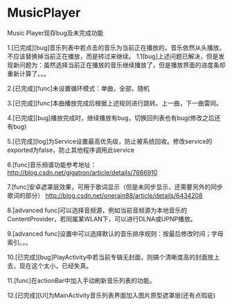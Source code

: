 MusicPlayer
===========

Music Player现存bug及未完成功能

1.[已完成][bug]音乐列表中若点击的音乐为当前正在播放的，音乐依然从头播放。不应该替换掉当前正在播放，而是转过来继续。
     1.1[bug]上述问题已解决，但是发现新问题为：虽然选择当前正在播放的音乐继续播放了，但是播放界面的进度条却重新计算了。。。

2.[已完成][func]未设置循环模式：单曲，全部，随机

3.[已完成][func]本曲播放完成后根据上述规则进行跳转。上一曲，下一曲雷同。

4.[已完成][bug]播放完成时，继续播放有bug，切换回列表也有bug(修改之后还有bug)

5.[已完成][log]为Service设置最高优先级，防止被系统回收。修改service的exported为false，防止其他程序调用此service

6.[func]音乐频谱功能参考地址：
http://blog.csdn.net/gigatron/article/details/7866910

7.[func]安卓遮罩层效果，可用于歌词显示（但是未同步显示，还需要另外的同步歌词的部分）
http://blog.csdn.net/onerain88/article/details/6434208

8.[advanced func]可以选择音频源，例如当前音频源为本地音乐的ContentProvider，若同属某WLAN下，可以进行DLNA或UPNP播放。

9.[advanced func]设置中可以选择默认的音乐排序规则：按最后修改时间；字母索引。。。

10.[已完成][bug]PlayActivity中若当前专辑无封面，则搞个清晰度高的封面放上去，现在这个太小，已经失真。

11.[func]在actionBar中加入手动刷新音乐列表的功能。

12.[已完成][UI]为MainActivity音乐列表界面加入图片原型遮罩层(还有点瑕疵)



